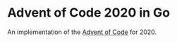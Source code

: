 # Advent of Code 2020 in Go

An implementation of the [Advent of Code](https://adventofcode.com/2020) for 2020.

